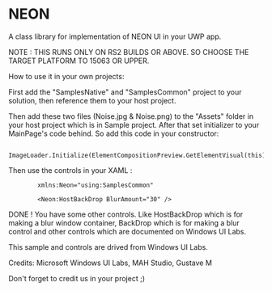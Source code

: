 # NEON
A class library for implementation of NEON UI in your UWP app.

NOTE : THIS RUNS ONLY ON RS2 BUILDS OR ABOVE. SO CHOOSE THE TARGET PLATFORM TO 15063 OR UPPER.	

How to use it in your own projects:

First add the "SamplesNative" and "SamplesCommon" project to your solution, then reference them to your host project.

Then add these two files (Noise.jpg & Noise.png) to the "Assets" folder in your host project which is in Sample project. 
After that set initializer to your MainPage's code behind. So add this code in your constructor:

            ImageLoader.Initialize(ElementCompositionPreview.GetElementVisual(this).Compositor);

Then use the controls in your XAML :

            xmlns:Neon="using:SamplesCommon"

			<Neon:HostBackDrop BlurAmount="30" />

			




DONE !
You have some other controls. Like HostBackDrop which is for making a blur window container, BackDrop which is for making a blur control and other controls which are documented on Windows UI Labs.


This sample and controls are drived from Windows UI Labs.

Credits:
Microsoft Windows UI Labs,
MAH Studio,
Gustave M

Don't forget to credit us in your project ;)
